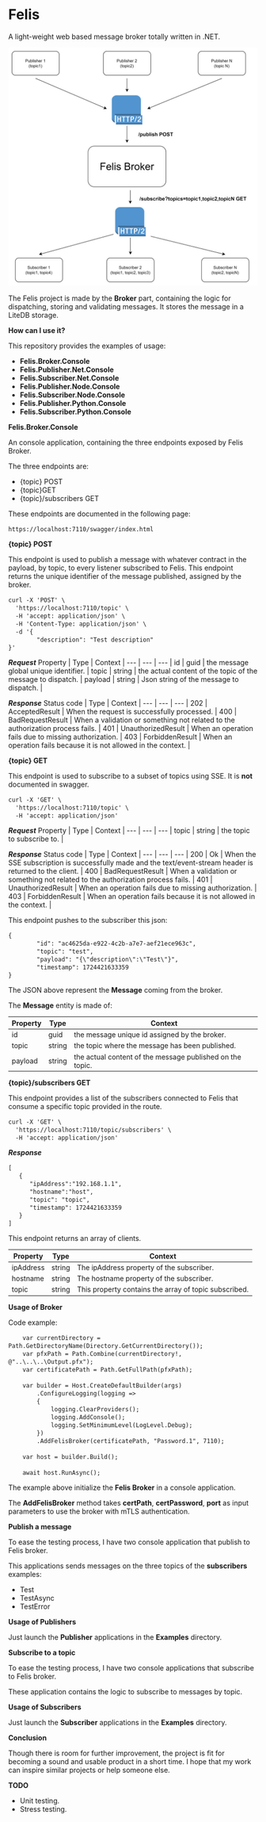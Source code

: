 # Felis
A light-weight web based message broker totally written in .NET.

![FelisDiagram.png](Images%2FFelisDiagram.png)

The Felis project is made by the **Broker** part, containing the logic for dispatching, storing and validating messages. It stores the message in a LiteDB storage.

**How can I use it?**

This repository provides the examples of usage:

- **Felis.Broker.Console**
- **Felis.Publisher.Net.Console**
- **Felis.Subscriber.Net.Console**
- **Felis.Publisher.Node.Console**
- **Felis.Subscriber.Node.Console**
- **Felis.Publisher.Python.Console**
- **Felis.Subscriber.Python.Console**

**Felis.Broker.Console**

An console application, containing the three endpoints exposed by Felis Broker.

The three endpoints are:

- {topic} POST
- {topic}GET
- {topic}/subscribers GET

These endpoints are documented in the following page:

```
https://localhost:7110/swagger/index.html
```

**{topic} POST**

This endpoint is used to publish a message with whatever contract in the payload, by topic, to every listener subscribed to Felis.
This endpoint returns the unique identifier of the message published, assigned by the broker.

```
curl -X 'POST' \
  'https://localhost:7110/topic' \
  -H 'accept: application/json' \
  -H 'Content-Type: application/json' \
  -d '{
        "description": "Test description"
}'
```

***Request***
Property | Type | Context |
--- | --- | --- |
id | guid | the message global unique identifier. |
topic | string | the actual content of the topic of the message to dispatch. |
payload | string | Json string of the message to dispatch. |

***Response***
Status code | Type | Context |
--- | --- | --- |
202 | AcceptedResult | When the request is successfully processed. |
400 | BadRequestResult | When a validation or something not related to the authorization process fails. |
401 | UnauthorizedResult | When an operation fails due to missing authorization. |
403 | ForbiddenResult | When an operation fails because it is not allowed in the context. |

**{topic} GET**

This endpoint is used to subscribe to a subset of topics using SSE. It is **not** documented in swagger.

```
curl -X 'GET' \
  'https://localhost:7110/topic' \
  -H 'accept: application/json'
```

***Request***
Property | Type | Context |
--- | --- | --- |
topic | string | the topic to subscribe to. |

***Response***
Status code | Type | Context |
--- | --- | --- |
200 | Ok | When the SSE subscription is successfully made and the text/event-stream header is returned to the client. |
400 | BadRequestResult | When a validation or something not related to the authorization process fails. |
401 | UnauthorizedResult | When an operation fails due to missing authorization. |
403 | ForbiddenResult | When an operation fails because it is not allowed in the context. |

This endpoint pushes to the subscriber this json:

```
{
        "id": "ac4625da-e922-4c2b-a7e7-aef21ece963c",
        "topic": "test",
        "payload": "{\"description\":\"Test\"}",
        "timestamp": 1724421633359
}
```
The JSON above represent the **Message** coming from the broker.

The **Message** entity is made of:

Property | Type | Context |
--- | --- | --- |
id | guid | the message unique id assigned by the broker. |
topic | string | the topic where the message has been published. |
payload | string | the actual content of the message published on the topic. |

**{topic}/subscribers GET**

This endpoint provides a list of the subscribers connected to Felis that consume a specific topic provided in the route.

```
curl -X 'GET' \
  'https://localhost:7110/topic/subscribers' \
  -H 'accept: application/json'
```

***Response***

```
[
   {
      "ipAddress":"192.168.1.1",
      "hostname":"host",
      "topic": "topic",
      "timestamp": 1724421633359
   }
]
```
This endpoint returns an array of clients.

Property | Type   | Context                                               |
--- |--------|-------------------------------------------------------|
ipAddress | string | The ipAddress property of the subscriber.             |
hostname | string | The hostname property of the subscriber.              |
topic | string   | This property contains the array of topic subscribed. |

**Usage of Broker**

Code example:

```
    var currentDirectory = Path.GetDirectoryName(Directory.GetCurrentDirectory());
    var pfxPath = Path.Combine(currentDirectory!, @"..\..\..\Output.pfx");
    var certificatePath = Path.GetFullPath(pfxPath);

    var builder = Host.CreateDefaultBuilder(args)
        .ConfigureLogging(logging =>
        {
            logging.ClearProviders();
            logging.AddConsole();
            logging.SetMinimumLevel(LogLevel.Debug);
        })
        .AddFelisBroker(certificatePath, "Password.1", 7110);

    var host = builder.Build();

    await host.RunAsync();
```
The example above initialize the **Felis Broker** in a console application.

The **AddFelisBroker** method takes **certPath**, **certPassword**, **port** as input parameters to use the broker with mTLS authentication.

**Publish a message**

To ease the testing process, I have two console application that publish to Felis broker.

This applications sends messages on the three topics of the **subscribers** examples:
- Test
- TestAsync
- TestError

**Usage of Publishers**

Just launch the **Publisher** applications in the **Examples** directory.

**Subscribe to a topic**

To ease the testing process, I have two console applications that subscribe to Felis broker.

These application contains the logic to subscribe to messages by topic.

**Usage of Subscribers**

Just launch the **Subscriber** applications in the **Examples** directory.

**Conclusion**

Though there is room for further improvement, the project is fit for becoming a sound and usable product in a short time. I hope that my work can inspire similar projects or help someone else.

**TODO**

- Unit testing.
- Stress testing.
